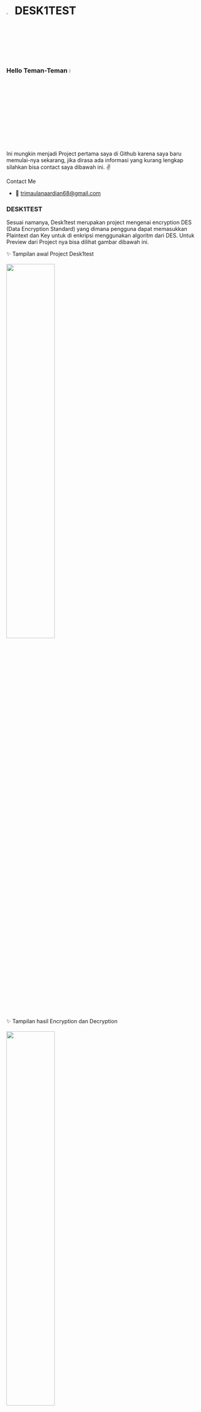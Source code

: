 # <img src="https://cdn-icons-png.flaticon.com/512/508/508250.png" width="3%"> DESK1TEST
### Hello Teman-Teman <img src="https://media.giphy.com/media/hvRJCLFzcasrR4ia7z/giphy.gif" width="5%">
Ini mungkin menjadi Project pertama saya di Github karena saya baru memulai-nya sekarang, jika dirasa ada informasi yang kurang 
lengkap silahkan bisa contact saya dibawah ini. ✌️

Contact Me
- 📧 trimaulanaardian68@gmail.com


### DESK1TEST

Sesuai namanya, Desk1test merupakan project mengenai encryption DES (Data Encryption Standard) yang dimana pengguna dapat memasukkan Plaintext dan Key untuk
di enkripsi menggunakan algoritm dari DES. Untuk Preview dari Project nya bisa dilihat gambar dibawah ini.

✨ Tampilan awal Project Desk1test<br/><br/>
<img src="https://i.imgur.com/7NYPEy2.png" width="50%">

✨ Tampilan hasil Encryption dan Decryption<br/><br/>
<img src="https://i.imgur.com/ftxH6RX.png" width="50%">

Persyaratan yang diperlukan untuk menjalankan project DESK1TEST
- <img src="https://i.imgur.com/C7WQ0wt.pngXAMPP" width="1.5%"> XAMPP ( <a href="https://www.apachefriends.org/download.html">Download<a/> )
- <img src="https://i.imgur.com/AnZaG8D.gif" width="1.5%"> Visual Studio Code ( <a href="https://code.visualstudio.com">Download<a/> )
- <img src="https://i.imgur.com/llrYYcX.gif" width="1.5%"> Browser ( Bisa gunakan : Google Chrome, Firefox, Edge, Opera, etc)

Bahasa Pemrograman yang digunakan untuk project DESK1TEST
- <img src="https://i.imgur.com/aNfLWag.gif" width="1.5%"> PHP

Terima kasih sudah berkunjung 😀, silahkan buat temen-temen untuk menggunakan project ini untuk tugas Sekolah/Kuliah/TA
mohon untuk tidak menghilangkan copyright nya ya temen-temen. Terima Kasih. Kita ketemu lagi diproject selanjutnya 😉
